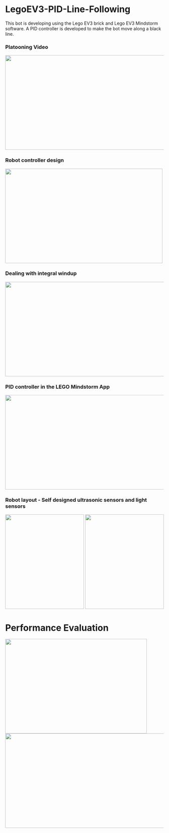 # LegoEV3-PID-Line-Following
This bot is developing using the Lego EV3 brick and Lego EV3 Mindstorm software. A PID controller is developed to make the bot move along a black line.

### Platooning Video
<img src = "https://github.com/MathewAaron/LegoEV3-PID-Line-Following/blob/1ef8311f64a31007461cb51e518905a7f3f1331d/platooning.mp4" width="650" height="300">

### Robot controller design
<img src = "https://user-images.githubusercontent.com/71589098/151459832-e28ebe18-f97d-44d1-bcd2-aff14addc17e.png" width="500" height="300">

### Dealing with integral windup
<img src = "https://user-images.githubusercontent.com/71589098/151460055-bd261ef7-2ec1-4287-90e6-82289e604a55.png" width="650" height="300">

### PID controller in the LEGO Mindstorm App
<img src = "https://user-images.githubusercontent.com/71589098/151460359-d3b4ea85-98e8-46bc-9d43-02cddde68fc9.png" width="850" height="300">


### Robot layout - Self designed ultrasonic sensors and light sensors
<img src = "https://user-images.githubusercontent.com/71589098/151459139-1a05bbc0-3850-4580-8b7c-dd232f0083d2.jpg" width="250" height="300">
<img src = "https://user-images.githubusercontent.com/71589098/151459656-b6c39323-4961-4daf-befd-47c72d76ea2b.jpg" width="250" height="300">

# Performance Evaluation
<img src = "https://user-images.githubusercontent.com/71589098/160279540-f2eeb278-5668-494f-9982-ab8bcb1bf0a2.PNG" width="450" height="300">
<img src = "https://user-images.githubusercontent.com/71589098/160279547-7e37684a-3537-47e0-80c6-2bc22dc40e93.PNG" width="750" height="300">



